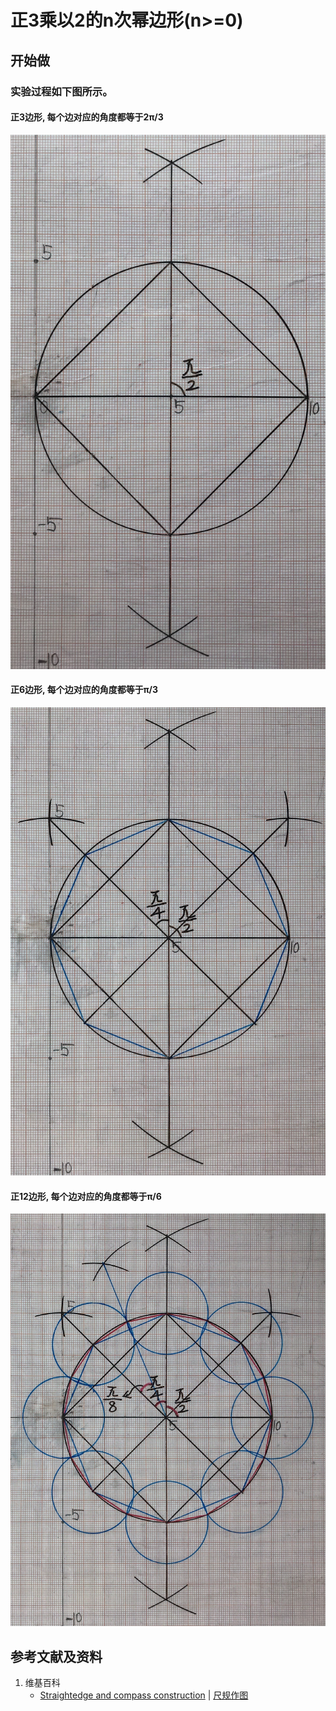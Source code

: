 # 正3乘以2的n次幂边形(n>=0)

## 开始做

### 实验过程如下图所示。

#### 正3边形, 每个边对应的角度都等于2π/3
![](/images/欧几里得几何/尺规作图/正3乘以2的n次幂边形/1a1.jpg)

#### 正6边形, 每个边对应的角度都等于π/3
![](/images/欧几里得几何/尺规作图/正3乘以2的n次幂边形/2a1.jpg)

#### 正12边形, 每个边对应的角度都等于π/6
![](/images/欧几里得几何/尺规作图/正3乘以2的n次幂边形/3a1.jpg)

## 参考文献及资料

1. 维基百科
	- [Straightedge and compass construction](https://en.wikipedia.org/wiki/Straightedge_and_compass_construction) | [尺规作图](https://zh.wikipedia.org/wiki/%E5%B0%BA%E8%A7%84%E4%BD%9C%E5%9B%BE) 



